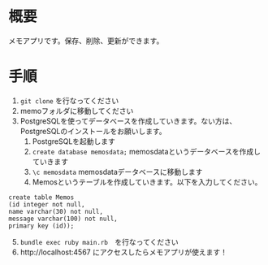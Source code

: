 # 概要
メモアプリです。保存、削除、更新ができます。

# 手順
1. `git clone` を行なってください
2. memoフォルダに移動してください
3. PostgreSQLを使ってデータベースを作成していきます。ない方は、PostgreSQLのインストールをお願いします。
    1. PostgreSQLを起動します
    2. `create database memosdata;` memosdataというデータベースを作成していきます
    3. `\c memosdata` memosdataデータベースに移動します
    4. Memosというテーブルを作成していきます。以下を入力してください。
```
create table Memos
(id integer not null,
name varchar(30) not null,
message varchar(100) not null,
primary key (id));
```
5. `bundle exec ruby main.rb`　を行なってください
6. http://localhost:4567 にアクセスしたらメモアプリが使えます！


